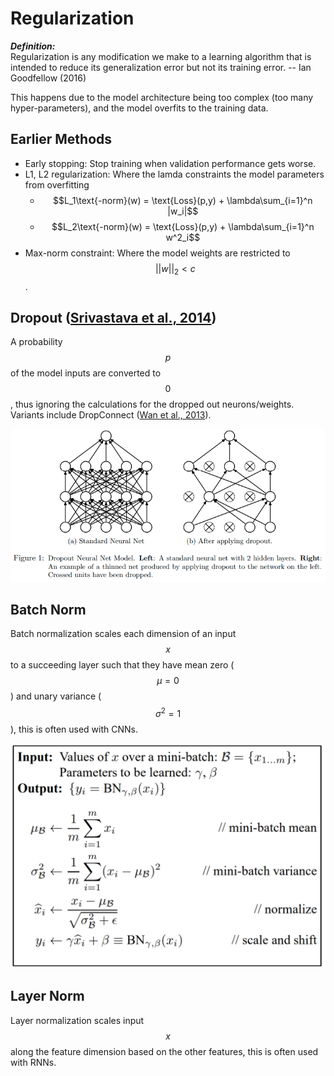 # Regularization

_**Definition:**_  
Regularization is any modification we make to a learning algorithm that is intended to reduce its generalization error but not its training error. -- Ian Goodfellow \(2016\)

This happens due to the model architecture being too complex \(too many hyper-parameters\), and the model overfits to the training data. 

## Earlier Methods

* Early stopping: Stop training when validation performance gets worse.
* L1, L2 regularization: Where the lamda constraints the model parameters from overfitting
  * $$L_1\text{-norm}(w) = \text{Loss}(p,y) + \lambda\sum_{i=1}^n |w_i|$$
  * $$L_2\text{-norm}(w) = \text{Loss}(p,y) + \lambda\sum_{i=1}^n w^2_i$$
* Max-norm constraint: Where the model weights are restricted to $$||w||_2 < c$$.

## Dropout \([Srivastava et al., 2014](https://dl.acm.org/doi/abs/10.5555/2627435.2670313)\)

A probability $$p$$ of the model inputs are converted to $$0$$, thus ignoring the calculations for the dropped out neurons/weights. Variants include DropConnect \([Wan et al., 2013](http://proceedings.mlr.press/v28/wan13.html)\).

![](../.gitbook/assets/image%20%281%29.png)

## Batch Norm

Batch normalization scales each dimension of an input $$x$$ to a succeeding layer such that they have mean zero \($$\mu=0$$\) and unary variance \($$\sigma^2=1$$\), this is often used with CNNs.

![](../.gitbook/assets/image%20%282%29.png)

## Layer Norm

Layer normalization scales input $$x$$ along the feature dimension based on the other features, this is often used with RNNs.





